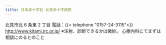 ```yaml
---
title: 日本赤十字社 北見赤十字病院
---
```


北見市北 6 条東 2 丁目
電話：{{< telephone "0157-24-3115">}}
<http://www.kitami.jrc.or.jp/>
※注射、診断できるかは微妙。
心療内科にてまずは相談にのるとのこと
